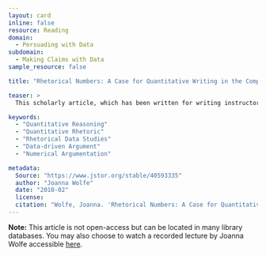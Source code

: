 ```yaml
---
layout: card
inline: false
resource: Reading
domain:
  - Persuading with Data
subdomain:
  - Making Claims with Data
sample_resource: false

title: "Rhetorical Numbers: A Case for Quantitative Writing in the Composition Classroom"

teaser: >
  This scholarly article, which has been written for writing instructors, argues that textbooks, assignments, and professonial development training needs to focus more on quantitative information and reasoning.

keywords:
  - "Quantitative Reasoning"
  - "Quantitative Rhetoric"
  - "Rhetorical Data Studies"
  - "Data-driven Argument"
  - "Numerical Argumentation"

metadata:
  Source: "https://www.jstor.org/stable/40593335"
  author: "Joanna Wolfe"
  date: "2010-02"
  license:
  citation: "Wolfe, Joanna. 'Rhetorical Numbers: A Case for Quantitative Writing in the Composition Classroom.' *College Composition and Communication*, vol. 61, no. 3, 2010, pp. 452–75. JSTOR, http://www.jstor.org/stable/40593335. Accessed 10 Dec. 2024."
---
```


**Note:** This article is not open-access but can be located in many library databases. You may also choose to watch a recorded lecture by Joanna Wolfe accessible [here](https://www.dwrl.utexas.edu/2016/11/07/rhetorical-numbers-a-workshop-with-dr-joanna-wolfe/).
